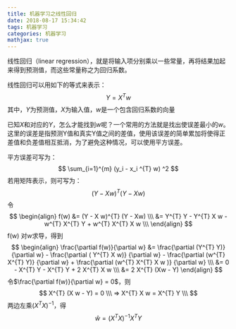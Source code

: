 ```yaml
---
title: 机器学习之线性回归
date: 2018-08-17 15:34:42
tags: 机器学习
categories: 机器学习
mathjax: true
---
```


线性回归（linear regression），就是将输入项分别乘以一些常量，再将结果加起来得到预测值，而这些常量称之为回归系数。

线性回归可以用如下的等式来表示：
$$
Y = X^{T} w
$$
其中，$Y$为预测值，$X$为输入值，$w$是一个包含回归系数的向量

<!--more-->

已知$X$和对应的$Y$，怎么才能找到$w$呢？一个常用的方法就是找出使误差最小的$w$。这里的误差是指预测Y值和真实Y值之间的差值，使用该误差的简单累加将使得正差值和负差值相互抵消，为了避免这种情况，可以使用平方误差。

平方误差可写为：
$$
\sum_{i=1}^{m} (y_i - x_i ^{T} w) ^2
$$
若用矩阵表示，则可写为：
$$
(Y - X w)^{T} (Y - Xw)
$$
令
$$
\begin{align}
f(w) &= (Y - X w)^{T} (Y - Xw) \\\
&= Y^{T} Y - Y^{T} X w - w^{T} X^{T} Y + w^{T} X^{T} X w \\\
\end{align}
$$
f(w) 对$w$求导，得到
$$
\begin{align}
\frac{\partial f(w)}{\partial w} &= \frac{\partial (Y^{T} Y)} {\partial w} - \frac{\partial ( Y^{T} X w)} {\partial w} - \frac{\partial (w^{T} X^{T} Y)} {\partial w} + \frac{\partial (w^{T} X^{T} X w )} {\partial w} \\\
&= 0 - X^{T} Y -  X^{T} Y + 2 X^{T} X w \\\
&= 2 X^{T} (Xw - Y)
\end{align}
$$
令$\frac{\partial f(w)}{\partial w} = 0$，则
$$
X^{T} (X w - Y) = 0 \\\
=> X^{T} X w = X^{T} Y \\\
$$
两边左乘$(X^{T}X)^{-1}$，得
$$
\hat w = (X^{T} X )^{-1} X^{T} Y
$$


